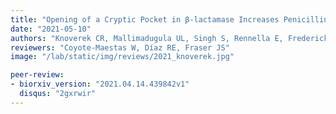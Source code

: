 ```yaml
---
title: "Opening of a Cryptic Pocket in β-lactamase Increases Penicillinase Activity"
date: "2021-05-10"
authors: "Knoverek CR, Mallimadugula UL, Singh S, Rennella E, Frederick TE, Yuwen T, Raavicharla S, Kay LE, and Bowman GR"
reviewers: "Coyote-Maestas W, Díaz RE, Fraser JS"
image: "/lab/static/img/reviews/2021_knoverek.jpg"

peer-review:
- biorxiv_version: "2021.04.14.439842v1"
  disqus: "2gxrwir"
---
```

